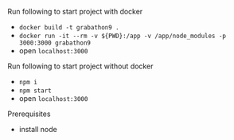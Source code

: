 
Run following to start project with docker
* `docker build -t grabathon9 .`
* `docker run -it --rm -v ${PWD}:/app -v /app/node_modules -p 3000:3000 grabathon9`
* open `localhost:3000`


Run following to start project without docker
* `npm i`
* `npm start`
* open `localhost:3000`

Prerequisites
* install node
  

